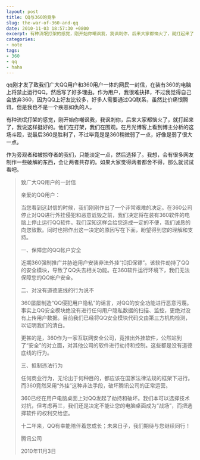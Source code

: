 ```yaml
---
layout: post
title: QQ与360的竞争
slug: the-war-of-360-and-qq
date: 2010-11-03 18:57:30 +0800
excerpt: 有种流氓打架的感觉，刚开始你嘲讽我，我讽刺你，后来大家都恼火了，就打起来了，我说这样挺好的。他们在打架，我们在围观。在月光博客上看到博主分析的这场斗殴，说最后360是胜利了，不过毕竟是是360稍微弱了一点，好像是弱了很大一点。
categories:
- note
tags:
- 360
- qq
- haha
---
```


qq刚才发了致我们广大QQ用户和360用户一体的网民一封信，在装有360的电脑上将禁止运行QQ。然后写了好多理由。作为用户，我很难抉择，不过我觉得自己会放弃360，因为QQ上好友比较多，好多人需要通过QQ联系，虽然比价痛恨腾讯，但是我也不是一个疾恶如仇的人。

有种流氓打架的感觉，刚开始你嘲讽我，我讽刺你，后来大家都恼火了，就打起来了，我说这样挺好的。他们在打架，我们在围观。在月光博客上看到博主分析的这场斗殴，说最后360是胜利了，不过毕竟是是360稍微弱了一点，好像是弱了很大一点。


作为旁观者和被掠夺者的我们，只能淡定一点，然后选择了。我想，会有很多网友制作一些破解的东西，会让两者共存的。如果大家觉得两者都舍不得，那么就试试看吧。

> 致广大QQ用户的一封信
>
> 亲爱的QQ用户：
>
> 当您看到这封信的时候，我们刚刚作出了一个非常艰难的决定。在360公司停止对QQ进行外挂侵犯和恶意诋毁之前，我们决定将在装有360软件的电脑上停止运行QQ软件。我们深知这样会给您造成一定的不便，我们诚恳的向您致歉。同时也把作出这一决定的原因写在下面，盼望得到您的理解和支持。
>
> 一、保障您的QQ帐户安全
>
> 近期360强制推广并胁迫用户安装非法外挂“扣扣保镖”。该软件劫持了QQ的安全模块，导致了QQ失去相关功能。在360软件运行环境下，我们无法保障您的QQ帐户安全。
>
> 二、对没有道德底线的行为说不
>
> 360屡屡制造“QQ侵犯用户隐私”的谣言，对QQ的安全功能进行恶意污蔑。事实上QQ安全模块绝没有进行任何用户隐私数据的扫描、监控，更绝对没有上传用户数据。目前我们已经将QQ安全模块代码交由第三方机构检测，以证明我们的清白。
>
> 更甚的是，360作为一家互联网安全公司，竟推出外挂软件，公然站到了“安全”的对立面，对其他公司的软件进行劫持和控制。这些都是没有道德底线的行为。
>
> 三、抵制违法行为
>
> 任何商业行为，无论出于何种目的，都应该在国家法律法规的框架下进行。而360竟然采用“外挂”这种非法手段，破坏腾讯公司的正常运营。
>
> 360已经在用户电脑桌面上对QQ发起了劫持和破坏。我们本可以选择技术对抗，但考虑再三，我们还是决定不能让您的电脑桌面成为“战场”，而把选择软件的权利交给您。
>
> 十二年来，QQ有幸能陪伴着您成长；未来日子，我们期待与您继续同行！
>
> 腾讯公司
>
> 2010年11月3日


